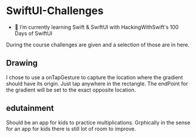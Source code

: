 # SwiftUI-Challenges

- 🌱 I’m currently learning Swift & SwiftUI with HackingWithSwift's 100 Days of SwiftUI

During the course challenges are given and a selection of those are in here.

## Drawing

I chose to use a onTapGesture to capture the location where the gradient should have its origin. Just tap anywhere in the rectangle. The endPoint for the gradient will be set to the exact opposite location.

## edutainment

Should be an app for kids to practice multiplications. Grphically in the sense for an app for kids there is still lot of room to improve.
